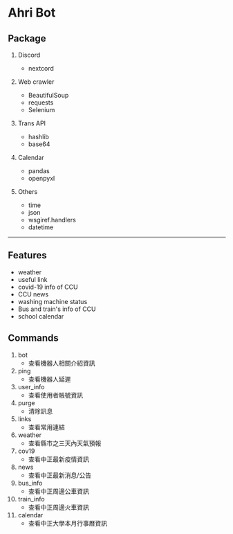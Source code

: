 # Ahri Bot

## Package
1. Discord
    - nextcord

2. Web crawler
    - BeautifulSoup
    - requests
    - Selenium

3. Trans API
    - hashlib
    - base64

4. Calendar
    - pandas
    - openpyxl

5. Others
    - time
    - json
    - wsgiref.handlers
    - datetime
---

## Features
- weather
- useful link
- covid-19 info of CCU
- CCU news
- washing machine status
- Bus and train's info of CCU
- school calendar

## Commands
1. bot
    - 查看機器人相關介紹資訊
2. ping
    - 查看機器人延遲
3. user_info
    - 查看使用者帳號資訊
4. purge
    - 清除訊息
5. links
    - 查看常用連結
6. weather
    - 查看縣市之三天內天氣預報
7. cov19
    - 查看中正最新疫情資訊
8. news
    - 查看中正最新消息/公告
9. bus_info
    - 查看中正周邊公車資訊
10. train_info
    - 查看中正周邊火車資訊
11. calendar
    - 查看中正大學本月行事曆資訊